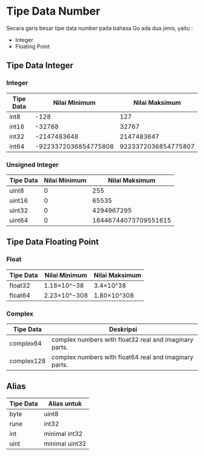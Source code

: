 # Tipe Data Number

Secara garis besar tipe data number pada bahasa Go ada dua jenis, yaitu :&#x20;

* Integer
* Floating Point

## Tipe Data Integer

### Integer

| Tipe Data | Nilai Minimum        | Nilai Maksimum      |
| --------- | -------------------- | ------------------- |
| int8      | -128                 | 127                 |
| int16     | -32768               | 32767               |
| int32     | -2147483648          | 2147483647          |
| int64     | -9223372036854775808 | 9223372036854775807 |

### Unsigned Integer

| Tipe Data | Nilai Minimum | Nilai Maksimum       |
| --------- | ------------- | -------------------- |
| uint8     | 0             | 255                  |
| uint16    | 0             | 65535                |
| uint32    | 0             | 4294967295           |
| uint64    | 0             | 18446744073709551615 |

## Tipe Data Floating Point

### Float

| Tipe Data | Nilai Minimum | Nilai Maksimum |
| --------- | ------------- | -------------- |
| float32   | 1.18×10^−38   | 3.4×10^38      |
| float64   | 2.23×10^−308  | 1.80×10^308    |

### Complex

| Tipe Data  | Deskripsi                                              |
| ---------- | ------------------------------------------------------ |
| complex64  | complex numbers with float32 real and imaginary parts. |
| complex128 | complex numbers with float64 real and imaginary parts. |

## Alias

| Tipe Data | Alias untuk    |
| --------- | -------------- |
| byte      | uint8          |
| rune      | int32          |
| int       | minimal int32  |
| uint      | minimal uint32 |
